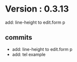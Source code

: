 # Version : 0.3.13

add: line-height to edit.form p

## commits

* add: line-height to edit.form p
* add: tel example
